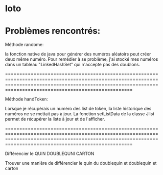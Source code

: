 # loto

Problèmes rencontrés:
===============================================================================================================================================================================================================

Méthode randome:

la fonction native de java pour générer des numéros aléatoirs peut créer deux même numéro. Pour remédier à se problème, j'ai stocké mes numéros dans un tableau "LinkedHashSet" qui n'accepte pas des doublons.

===============================================================================================================================================================================================================

Méthode handToken:

Lorsque je récupérais un numéro des list de token, la liste historique des numéros ne se mettait pas à jour. La fonction setListData de la classe Jlist permet de récupérer la liste à jour et de l'afficher.

===============================================================================================================================================================================================================

Différencier le QUIN DOUBLEQUNI CARTON

Trouver une manière de différencier le quin du doublequin et doublequin et carton